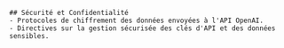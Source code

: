 
    ## Sécurité et Confidentialité
    - Protocoles de chiffrement des données envoyées à l'API OpenAI.
    - Directives sur la gestion sécurisée des clés d'API et des données sensibles.
    